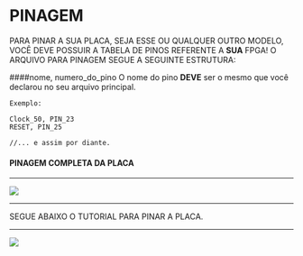 # PINAGEM


PARA PINAR A SUA PLACA, SEJA ESSE OU QUALQUER OUTRO MODELO, VOCÊ DEVE POSSUIR
A TABELA DE PINOS REFERENTE A **SUA** FPGA!
O ARQUIVO PARA PINAGEM SEGUE A SEGUINTE ESTRUTURA:

####nome, numero_do_pino
O nome do pino **DEVE** ser o mesmo que você declarou no seu arquivo principal.
```
Exemplo:

Clock_50, PIN_23
RESET, PIN_25

//... e assim por diante.

```

#### PINAGEM COMPLETA DA PLACA
***
![](https://github.com/tarcisio01/MY_FPGA_VERILOG/blob/main/Minha_FPGA.jpg)

***

SEGUE ABAIXO O TUTORIAL PARA PINAR A PLACA.

***
![](https://github.com/tarcisio01/MY_FPGA_VERILOG/blob/main/Minha_FPGA.jpg)